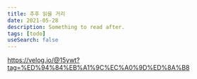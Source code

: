 ```yaml
---
title: 추후 읽을 거리
date: 2021-05-28
description: Something to read after.
tags: [todo]
useSearch: false
---
```




https://velog.io/@15ywt?tag=%ED%94%84%EB%A1%9C%EC%A0%9D%ED%8A%B8